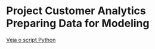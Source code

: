 # Project Customer Analytics Preparing Data for Modeling

[Veja o script Python]((https://github.com/wvanucci/Project-Customer-Analytics-Preparing-Data-for-Modeling/blob/main/notebook.ipynb))
